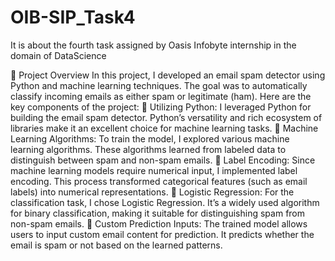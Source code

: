 # OIB-SIP_Task4
It is about the fourth task assigned by Oasis Infobyte  internship in the domain of DataScience

🔶 Project Overview In this project, I developed an email spam detector using Python and machine learning techniques. The goal was to automatically classify incoming emails as either spam or legitimate (ham). Here are the key components of the project: 🔹 Utilizing Python: I leveraged Python for building the email spam detector. Python’s versatility and rich ecosystem of libraries make it an excellent choice for machine learning tasks. 🔹 Machine Learning Algorithms: To train the model, I explored various machine learning algorithms. These algorithms learned from labeled data to distinguish between spam and non-spam emails. 🔹 Label Encoding: Since machine learning models require numerical input, I implemented label encoding. This process transformed categorical features (such as email labels) into numerical representations. 🔹 Logistic Regression: For the classification task, I chose Logistic Regression. It’s a widely used algorithm for binary classification, making it suitable for distinguishing spam from non-spam emails. 🔹 Custom Prediction Inputs: The trained model allows users to input custom email content for prediction. It predicts whether the email is spam or not based on the learned patterns.

